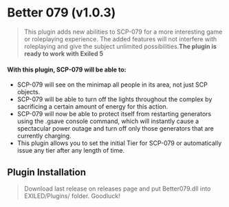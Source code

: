 # Better 079 (v1.0.3)
> This plugin adds new abilities to SCP-079 for a more interesting game or roleplaying experience. The added features will not interfere with roleplaying and give the subject unlimited possibilities.**The plugin is ready to work with Exiled 5**
> 
#### With this plugin, SCP-079 will be able to:
- SCP-079 will see on the minimap all people in its area, not just SCP objects.
- SCP-079 will be able to turn off the lights throughout the complex by sacrificing a certain amount of energy for this action.
- SCP-079 will now be able to protect itself from restarting generators using the .gsave console command, which will instantly cause a spectacular power outage and turn off only those generators that are currently charging.
- This plugin allows you to set the initial Tier for SCP-079 or automatically issue any tier after any length of time.

## Plugin Installation
> Download last release on releases page and put Better079.dll into EXILED/Plugins/ folder. Goodluck!
